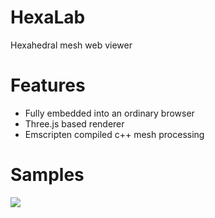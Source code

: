 # HexaLab
Hexahedral mesh web viewer

# Features
* Fully embedded into an ordinary browser
* Three.js based renderer
* Emscripten compiled c++ mesh processing

# Samples
![](http://i.imgur.com/eOfWW1N.png)
